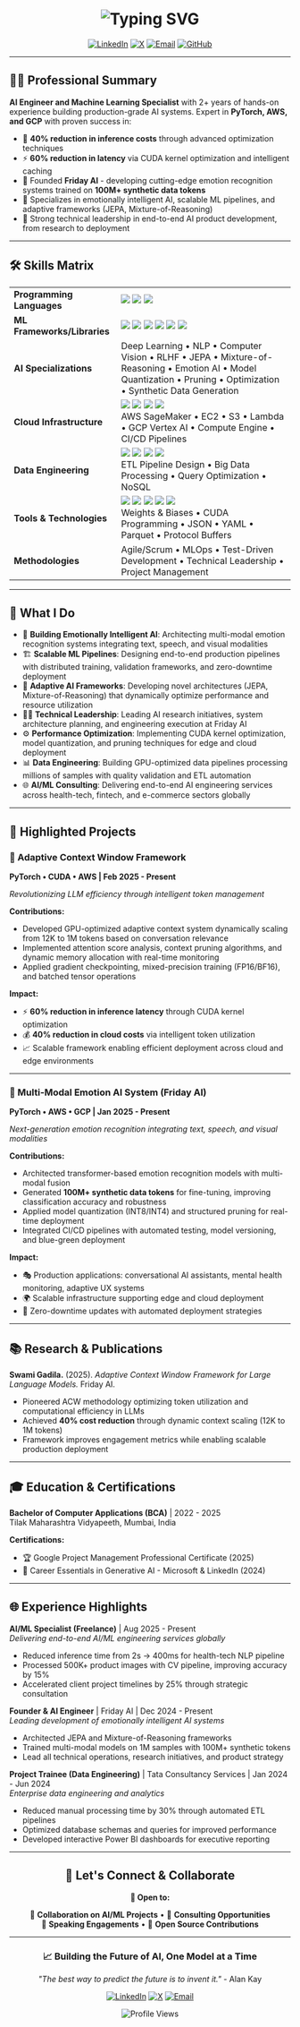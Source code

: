 <div align="center">

# <img src="https://readme-typing-svg.herokuapp.com?font=Fira+Code&weight=700&size=32&duration=3000&pause=1000&color=2E9EF7&center=true&vCenter=true&multiline=true&width=800&height=100&lines=Swami+Gadila;AI+Founder+%7C+Machine+Learning+Engineer;Transforming+Workflow+into+Intelligence;Building+Friday+AI" alt="Typing SVG" />

[![LinkedIn](https://img.shields.io/badge/LinkedIn-0077B5?style=for-the-badge&logo=linkedin&logoColor=white)](https://linkedin.com/in/swamygadila)
[![X](https://img.shields.io/badge/X-000000?style=for-the-badge&logo=x&logoColor=white)](https://twitter.com/swamygadila)
[![Email](https://img.shields.io/badge/Email-D14836?style=for-the-badge&logo=gmail&logoColor=white)](mailto:swamygadila04@gmail.com)
[![GitHub](https://img.shields.io/badge/GitHub-181717?style=for-the-badge&logo=github&logoColor=white)](https://github.com/swamy18)

</div>

---

## 👨‍💻 Professional Summary

**AI Engineer and Machine Learning Specialist** with 2+ years of hands-on experience building production-grade AI systems. Expert in **PyTorch, AWS, and GCP** with proven success in:

- 🚀 **40% reduction in inference costs** through advanced optimization techniques
- ⚡ **60% reduction in latency** via CUDA kernel optimization and intelligent caching
- 🧠 Founded **Friday AI** - developing cutting-edge emotion recognition systems trained on **100M+ synthetic data tokens**
- 🎯 Specializes in emotionally intelligent AI, scalable ML pipelines, and adaptive frameworks (JEPA, Mixture-of-Reasoning)
- 💼 Strong technical leadership in end-to-end AI product development, from research to deployment

---

## 🛠️ Skills Matrix

<table>
<tr>
<td><b>Programming Languages</b></td>
<td>
<img src="https://img.shields.io/badge/Python-3776AB?style=flat-square&logo=python&logoColor=white" />
<img src="https://img.shields.io/badge/SQL-4479A1?style=flat-square&logo=postgresql&logoColor=white" />
<img src="https://img.shields.io/badge/CUDA-76B900?style=flat-square&logo=nvidia&logoColor=white" />
</td>
</tr>
<tr>
<td><b>ML Frameworks/Libraries</b></td>
<td>
<img src="https://img.shields.io/badge/PyTorch-EE4C2C?style=flat-square&logo=pytorch&logoColor=white" />
<img src="https://img.shields.io/badge/TensorFlow-FF6F00?style=flat-square&logo=tensorflow&logoColor=white" />
<img src="https://img.shields.io/badge/HuggingFace-FFD21E?style=flat-square&logo=huggingface&logoColor=black" />
<img src="https://img.shields.io/badge/ScikitLearn-F7931E?style=flat-square&logo=scikit-learn&logoColor=white" />
<img src="https://img.shields.io/badge/NumPy-013243?style=flat-square&logo=numpy&logoColor=white" />
<img src="https://img.shields.io/badge/Pandas-150458?style=flat-square&logo=pandas&logoColor=white" />
</td>
</tr>
<tr>
<td><b>AI Specializations</b></td>
<td>
Deep Learning • NLP • Computer Vision • RLHF • JEPA • Mixture-of-Reasoning • Emotion AI • Model Quantization • Pruning • Optimization • Synthetic Data Generation
</td>
</tr>
<tr>
<td><b>Cloud Infrastructure</b></td>
<td>
<img src="https://img.shields.io/badge/AWS-232F3E?style=flat-square&logo=amazon-aws&logoColor=white" />
<img src="https://img.shields.io/badge/Google_Cloud-4285F4?style=flat-square&logo=google-cloud&logoColor=white" />
<img src="https://img.shields.io/badge/Docker-2496ED?style=flat-square&logo=docker&logoColor=white" />
<img src="https://img.shields.io/badge/Kubernetes-326CE5?style=flat-square&logo=kubernetes&logoColor=white" />
<br/>
AWS SageMaker • EC2 • S3 • Lambda • GCP Vertex AI • Compute Engine • CI/CD Pipelines
</td>
</tr>
<tr>
<td><b>Data Engineering</b></td>
<td>
<img src="https://img.shields.io/badge/Apache_Spark-E25A1C?style=flat-square&logo=apache-spark&logoColor=white" />
<img src="https://img.shields.io/badge/MySQL-4479A1?style=flat-square&logo=mysql&logoColor=white" />
<img src="https://img.shields.io/badge/PostgreSQL-316192?style=flat-square&logo=postgresql&logoColor=white" />
<img src="https://img.shields.io/badge/MongoDB-47A248?style=flat-square&logo=mongodb&logoColor=white" />
<br/>
ETL Pipeline Design • Big Data Processing • Query Optimization • NoSQL
</td>
</tr>
<tr>
<td><b>Tools & Technologies</b></td>
<td>
<img src="https://img.shields.io/badge/Git-F05032?style=flat-square&logo=git&logoColor=white" />
<img src="https://img.shields.io/badge/Jupyter-F37626?style=flat-square&logo=jupyter&logoColor=white" />
<img src="https://img.shields.io/badge/MLflow-0194E2?style=flat-square&logo=mlflow&logoColor=white" />
<img src="https://img.shields.io/badge/Linux-FCC624?style=flat-square&logo=linux&logoColor=black" />
<img src="https://img.shields.io/badge/Power_BI-F2C811?style=flat-square&logo=power-bi&logoColor=black" />
<br/>
Weights & Biases • CUDA Programming • JSON • YAML • Parquet • Protocol Buffers
</td>
</tr>
<tr>
<td><b>Methodologies</b></td>
<td>
Agile/Scrum • MLOps • Test-Driven Development • Technical Leadership • Project Management
</td>
</tr>
</table>

---

## 💼 What I Do

- 🤖 **Building Emotionally Intelligent AI**: Architecting multi-modal emotion recognition systems integrating text, speech, and visual modalities
- 🏗️ **Scalable ML Pipelines**: Designing end-to-end production pipelines with distributed training, validation frameworks, and zero-downtime deployment
- 🔧 **Adaptive AI Frameworks**: Developing novel architectures (JEPA, Mixture-of-Reasoning) that dynamically optimize performance and resource utilization
- 👨‍💼 **Technical Leadership**: Leading AI research initiatives, system architecture planning, and engineering execution at Friday AI
- ⚙️ **Performance Optimization**: Implementing CUDA kernel optimization, model quantization, and pruning techniques for edge and cloud deployment
- 📊 **Data Engineering**: Building GPU-optimized data pipelines processing millions of samples with quality validation and ETL automation
- 🌐 **AI/ML Consulting**: Delivering end-to-end AI engineering services across health-tech, fintech, and e-commerce sectors globally

---

## 🚀 Highlighted Projects

### 🎯 Adaptive Context Window Framework
**PyTorch • CUDA • AWS | Feb 2025 - Present**

*Revolutionizing LLM efficiency through intelligent token management*

**Contributions:**
- Developed GPU-optimized adaptive context system dynamically scaling from 12K to 1M tokens based on conversation relevance
- Implemented attention score analysis, context pruning algorithms, and dynamic memory allocation with real-time monitoring
- Applied gradient checkpointing, mixed-precision training (FP16/BF16), and batched tensor operations

**Impact:**
- ⚡ **60% reduction in inference latency** through CUDA kernel optimization
- 💰 **40% reduction in cloud costs** via intelligent token utilization
- 📈 Scalable framework enabling efficient deployment across cloud and edge environments

---

### 🧠 Multi-Modal Emotion AI System (Friday AI)
**PyTorch • AWS • GCP | Jan 2025 - Present**

*Next-generation emotion recognition integrating text, speech, and visual modalities*

**Contributions:**
- Architected transformer-based emotion recognition models with multi-modal fusion
- Generated **100M+ synthetic data tokens** for fine-tuning, improving classification accuracy and robustness
- Applied model quantization (INT8/INT4) and structured pruning for real-time deployment
- Integrated CI/CD pipelines with automated testing, model versioning, and blue-green deployment

**Impact:**
- 🎭 Production applications: conversational AI assistants, mental health monitoring, adaptive UX systems
- 🌍 Scalable infrastructure supporting edge and cloud deployment
- 🔄 Zero-downtime updates with automated deployment strategies

---

## 📚 Research & Publications

**Swami Gadila.** (2025). *Adaptive Context Window Framework for Large Language Models.* Friday AI.
- Pioneered ACW methodology optimizing token utilization and computational efficiency in LLMs
- Achieved **40% cost reduction** through dynamic context scaling (12K to 1M tokens)
- Framework improves engagement metrics while enabling scalable production deployment

---

## 🎓 Education & Certifications

**Bachelor of Computer Applications (BCA)** | 2022 - 2025  
Tilak Maharashtra Vidyapeeth, Mumbai, India

**Certifications:**
- 🏆 Google Project Management Professional Certificate (2025)
- 🤖 Career Essentials in Generative AI - Microsoft & LinkedIn (2024)

---

## 🌐 Experience Highlights

**AI/ML Specialist (Freelance)** | Aug 2025 - Present  
*Delivering end-to-end AI/ML engineering services globally*
- Reduced inference time from 2s → 400ms for health-tech NLP pipeline
- Processed 500K+ product images with CV pipeline, improving accuracy by 15%
- Accelerated client project timelines by 25% through strategic consultation

**Founder & AI Engineer** | Friday AI | Dec 2024 - Present  
*Leading development of emotionally intelligent AI systems*
- Architected JEPA and Mixture-of-Reasoning frameworks
- Trained multi-modal models on 1M samples with 100M+ synthetic tokens
- Lead all technical operations, research initiatives, and product strategy

**Project Trainee (Data Engineering)** | Tata Consultancy Services | Jan 2024 - Jun 2024  
*Enterprise data engineering and analytics*
- Reduced manual processing time by 30% through automated ETL pipelines
- Optimized database schemas and queries for improved performance
- Developed interactive Power BI dashboards for executive reporting

---

<div align="center">

## 🤝 Let's Connect & Collaborate

**💬 Open to:**

🚀 **Collaboration on AI/ML Projects** • 💼 **Consulting Opportunities**  
🎤 **Speaking Engagements** • 🤝 **Open Source Contributions**

---

### 📈 Building the Future of AI, One Model at a Time

*"The best way to predict the future is to invent it."* - Alan Kay

[![LinkedIn](https://img.shields.io/badge/LinkedIn-0077B5?style=for-the-badge&logo=linkedin&logoColor=white)](https://linkedin.com/in/swamygadila)
[![X](https://img.shields.io/badge/X-000000?style=for-the-badge&logo=x&logoColor=white)](https://twitter.com/swamygadila)
[![Email](https://img.shields.io/badge/Email-D14836?style=for-the-badge&logo=gmail&logoColor=white)](mailto:swamygadila04@gmail.com)

![Profile Views](https://komarev.com/ghpvc/?username=swamy18&color=2e9ef7&style=flat-square)

</div>
